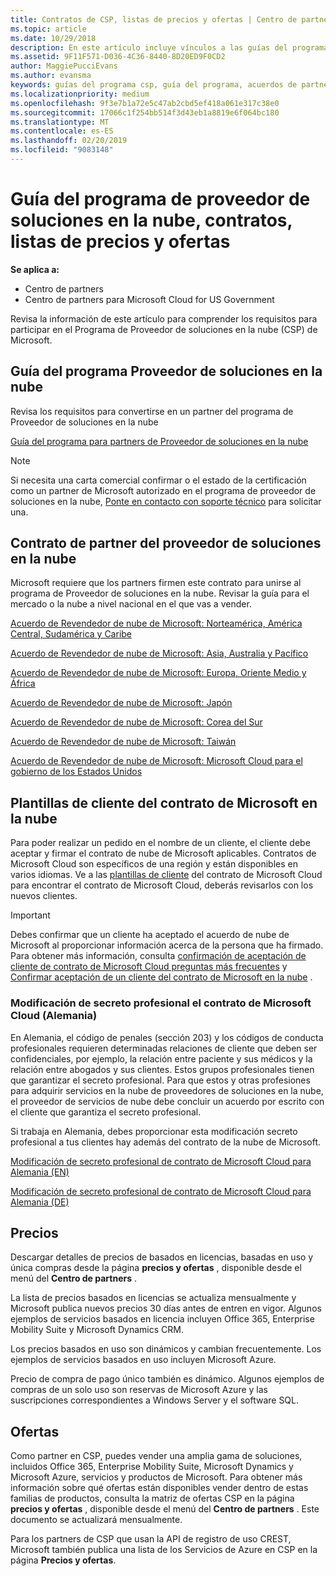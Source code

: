 ```yaml
---
title: Contratos de CSP, listas de precios y ofertas | Centro de partners
ms.topic: article
ms.date: 10/29/2018
description: En este artículo incluye vínculos a las guías del programa Proveedor de soluciones en la nube, acuerdos de partner, acuerdos de clientes, listas de precios y ofertas.
ms.assetid: 9F11F571-D036-4C36-8440-8D20ED9F0CD2
author: MaggiePucciEvans
ms.author: evansma
keywords: guías del programa csp, guía del programa, acuerdos de partners, acuerdo de clientes, listas de precios, ofertas
ms.localizationpriority: medium
ms.openlocfilehash: 9f3e7b1a72e5c47ab2cbd5ef418a061e317c38e0
ms.sourcegitcommit: 17066c1f254bb514f3d43eb1a8819e6f064bc180
ms.translationtype: MT
ms.contentlocale: es-ES
ms.lasthandoff: 02/20/2019
ms.locfileid: "9083148"
---
```

# <a name="cloud-solution-provider-program-guide-agreements-price-lists-and-offers"></a>Guía del programa de proveedor de soluciones en la nube, contratos, listas de precios y ofertas

**Se aplica a:**

-  Centro de partners
-  Centro de partners para Microsoft Cloud for US Government


Revisa la información de este artículo para comprender los requisitos para participar en el Programa de Proveedor de soluciones en la nube (CSP) de Microsoft. 

## <a name="cloud-solution-provider-program-guide"></a>Guía del programa Proveedor de soluciones en la nube

Revisa los requisitos para convertirse en un partner del programa de Proveedor de soluciones en la nube

[Guía del programa para partners de Proveedor de soluciones en la nube](http://go.microsoft.com/fwlink/p/?LinkId=617100)

>[!Note]
>Si necesita una carta comercial confirmar o el estado de la certificación como un partner de Microsoft autorizado en el programa de proveedor de soluciones en la nube, [Ponte en contacto con soporte técnico](https://partner.microsoft.com/pcv/servicerequests/create) para solicitar una.

## <a name="cloud-solution-provider-partner-agreement"></a>Contrato de partner del proveedor de soluciones en la nube

Microsoft requiere que los partners firmen este contrato para unirse al programa de Proveedor de soluciones en la nube. Revisar la guía para el mercado o la nube a nivel nacional en el que vas a vender.

[Acuerdo de Revendedor de nube de Microsoft: Norteamérica, América Central, Sudamérica y Caribe](http://download.microsoft.com/download/2/C/8/2C8CAC17-FCE7-4F51-9556-4D77C7022DF5/MCRA2018_AOC_ENG_Sep2018_CR.pdf)

[Acuerdo de Revendedor de nube de Microsoft: Asia, Australia y Pacífico](http://download.microsoft.com/download/2/C/8/2C8CAC17-FCE7-4F51-9556-4D77C7022DF5/MCRA2018_APOC_ENG_Mar2019_CR.pdf)

[Acuerdo de Revendedor de nube de Microsoft: Europa, Oriente Medio y África](http://download.microsoft.com/download/2/C/8/2C8CAC17-FCE7-4F51-9556-4D77C7022DF5/MCRA2018_EOC_ENG_Sep2018_CR.pdf)

[Acuerdo de Revendedor de nube de Microsoft: Japón](http://download.microsoft.com/download/2/C/8/2C8CAC17-FCE7-4F51-9556-4D77C7022DF5/MCRA2018_JPN_ENG_Sep2018_CR.pdf)

[Acuerdo de Revendedor de nube de Microsoft: Corea del Sur](http://download.microsoft.com/download/2/C/8/2C8CAC17-FCE7-4F51-9556-4D77C7022DF5/MCRA2018_KOR_ENG_Sep2018_CR.pdf)

[Acuerdo de Revendedor de nube de Microsoft: Taiwán](http://download.microsoft.com/download/2/C/8/2C8CAC17-FCE7-4F51-9556-4D77C7022DF5/MCRA2018_TAI_ENG_Sep2018_CR.pdf)

[Acuerdo de Revendedor de nube de Microsoft: Microsoft Cloud para el gobierno de los Estados Unidos](http://download.microsoft.com/download/2/C/8/2C8CAC17-FCE7-4F51-9556-4D77C7022DF5/MCRA2018_AOC_USGCC_ENG_Feb2019_CR.pdf)

## <a name="microsoft-cloud-agreement-customer-templates"></a>Plantillas de cliente del contrato de Microsoft en la nube

Para poder realizar un pedido en el nombre de un cliente, el cliente debe aceptar y firmar el contrato de nube de Microsoft aplicables. Contratos de Microsoft Cloud son específicos de una región y están disponibles en varios idiomas. Ve a las [plantillas de cliente](agreements.md) del contrato de Microsoft Cloud para encontrar el contrato de Microsoft Cloud, deberás revisarlos con los nuevos clientes.

>[!IMPORTANT]
>Debes confirmar que un cliente ha aceptado el acuerdo de nube de Microsoft al proporcionar información acerca de la persona que ha firmado. Para obtener más información, consulta [confirmación de aceptación de cliente de contrato de Microsoft Cloud preguntas más frecuentes](confirm-consent-faq.md) y [Confirmar aceptación de un cliente del contrato de Microsoft en la nube](confirm-consent.md) .

### <a name="professional-secrecy-amendment-to-the-microsoft-cloud-agreement-germany"></a>Modificación de secreto profesional el contrato de Microsoft Cloud (Alemania)

En Alemania, el código de penales (sección 203) y los códigos de conducta profesionales requieren determinadas relaciones de cliente que deben ser confidenciales, por ejemplo, la relación entre paciente y sus médicos y la relación entre abogados y sus clientes. Estos grupos profesionales tienen que garantizar el secreto profesional. Para que estos y otras profesiones para adquirir servicios en la nube de proveedores de soluciones en la nube, el proveedor de servicios de nube debe concluir un acuerdo por escrito con el cliente que garantiza el secreto profesional. 

Si trabaja en Alemania, debes proporcionar esta modificación secreto profesional a tus clientes hay además del contrato de la nube de Microsoft.

[Modificación de secreto profesional de contrato de Microsoft Cloud para Alemania (EN)](https://go.microsoft.com/fwlink/?linkid=2030827&clcid=0x409)

[Modificación de secreto profesional de contrato de Microsoft Cloud para Alemania (DE)](https://go.microsoft.com/fwlink/?linkid=2030827&clcid=0x407)


## <a name="pricing"></a>Precios


Descargar detalles de precios de basados en licencias, basadas en uso y única compras desde la página **precios y ofertas** , disponible desde el menú del **Centro de partners** . 

La lista de precios basados en licencias se actualiza mensualmente y Microsoft publica nuevos precios 30 días antes de entren en vigor. Algunos ejemplos de servicios basados en licencia incluyen Office 365, Enterprise Mobility Suite y Microsoft Dynamics CRM. 

Los precios basados en uso son dinámicos y cambian frecuentemente. Los ejemplos de servicios basados en uso incluyen Microsoft Azure.

Precio de compra de pago único también es dinámico. Algunos ejemplos de compras de un solo uso son reservas de Microsoft Azure y las suscripciones correspondientes a Windows Server y el software SQL. 


## <a name="offers"></a>Ofertas


Como partner en CSP, puedes vender una amplia gama de soluciones, incluidos Office 365, Enterprise Mobility Suite, Microsoft Dynamics y Microsoft Azure, servicios y productos de Microsoft. Para obtener más información sobre qué ofertas están disponibles vender dentro de estas familias de productos, consulta la matriz de ofertas CSP en la página **precios y ofertas** , disponible desde el menú del **Centro de partners** . Este documento se actualizará mensualmente.

Para los partners de CSP que usan la API de registro de uso CREST, Microsoft también publica una lista de los Servicios de Azure en CSP en la página **Precios y ofertas**.


